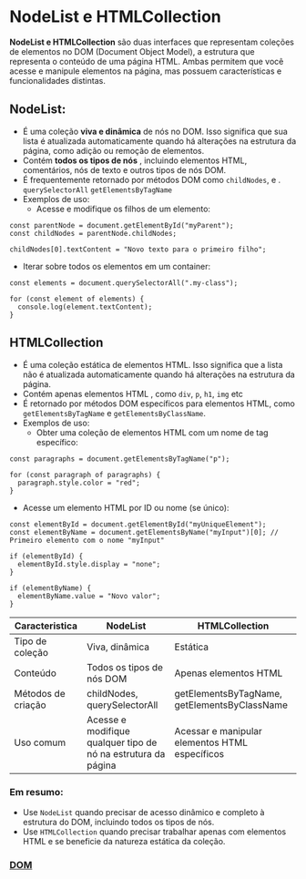 # NodeList e HTMLCollection

**NodeList e HTMLCollection** são duas interfaces que representam coleções de elementos no DOM (Document Object Model), a estrutura que representa o conteúdo de uma página HTML. Ambas permitem que você acesse e manipule elementos na página, mas possuem características e funcionalidades distintas.

## NodeList:

- É uma coleção **viva e dinâmica** de nós no DOM. Isso significa que sua lista é atualizada automaticamente quando há alterações na estrutura da página, como adição ou remoção de elementos.
- Contém **todos os tipos de nós** , incluindo elementos HTML, comentários, nós de texto e outros tipos de nós DOM.
- É frequentemente retornado por métodos DOM como `childNodes`, e . `querySelectorAll` `getElementsByTagName`
- Exemplos de uso:
  - Acesse e modifique os filhos de um elemento:

```
const parentNode = document.getElementById("myParent");
const childNodes = parentNode.childNodes;

childNodes[0].textContent = "Novo texto para o primeiro filho";
```

  - Iterar sobre todos os elementos em um container:

```
const elements = document.querySelectorAll(".my-class");

for (const element of elements) {
  console.log(element.textContent);
}
```

## HTMLCollection

- É uma coleção estática de elementos HTML. Isso significa que a lista não é atualizada automaticamente quando há alterações na estrutura da página.
- Contém apenas elementos HTML , como `div`, `p`, `h1`, `img` etc
- É retornado por métodos DOM específicos para elementos HTML, como `getElementsByTagName` e `getElementsByClassName`.
- Exemplos de uso:
  - Obter uma coleção de elementos HTML com um nome de tag específico:

```
const paragraphs = document.getElementsByTagName("p");

for (const paragraph of paragraphs) {
  paragraph.style.color = "red";
}

```

  - Acesse um elemento HTML por ID ou nome (se único):

```
const elementById = document.getElementById("myUniqueElement");
const elementByName = document.getElementsByName("myInput")[0]; // Primeiro elemento com o nome "myInput"

if (elementById) {
  elementById.style.display = "none";
}

if (elementByName) {
  elementByName.value = "Novo valor";
}
```

| Caracteristica | NodeList        |  HTMLCollection |
|----------------|-----------------|-----------------|
|Tipo de coleção |Viva, dinâmica | Estática |
| Conteúdo |Todos os tipos de nós DOM | Apenas elementos HTML |
|Métodos de criação |childNodes, querySelectorAll| getElementsByTagName, getElementsByClassName |
| Uso comum | Acesse e modifique qualquer tipo de nó na estrutura da página | Acessar e manipular elementos HTML específicos |

### Em resumo:

- Use `NodeList` quando precisar de acesso dinâmico e completo à estrutura do DOM, incluindo todos os tipos de nós.
- Use `HTMLCollection` quando precisar trabalhar apenas com elementos HTML e se beneficie da natureza estática da coleção.

### [DOM](../dom.md)